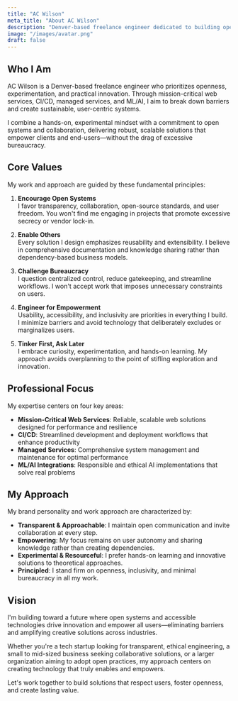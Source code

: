 ```yaml
---
title: "AC Wilson"
meta_title: "About AC Wilson"
description: "Denver-based freelance engineer dedicated to building open, inclusive, and mission-critical tech solutions that empower users and foster collaboration."
image: "/images/avatar.png"
draft: false
---
```


## Who I Am

AC Wilson is a Denver-based freelance engineer who prioritizes openness, experimentation, and practical innovation. Through mission-critical web services, CI/CD, managed services, and ML/AI, I aim to break down barriers and create sustainable, user-centric systems.

I combine a hands-on, experimental mindset with a commitment to open systems and collaboration, delivering robust, scalable solutions that empower clients and end-users—without the drag of excessive bureaucracy.

## Core Values

My work and approach are guided by these fundamental principles:

1. **Encourage Open Systems**  
   I favor transparency, collaboration, open-source standards, and user freedom. You won't find me engaging in projects that promote excessive secrecy or vendor lock-in.

2. **Enable Others**  
   Every solution I design emphasizes reusability and extensibility. I believe in comprehensive documentation and knowledge sharing rather than dependency-based business models.

3. **Challenge Bureaucracy**  
   I question centralized control, reduce gatekeeping, and streamline workflows. I won't accept work that imposes unnecessary constraints on users.

4. **Engineer for Empowerment**  
   Usability, accessibility, and inclusivity are priorities in everything I build. I minimize barriers and avoid technology that deliberately excludes or marginalizes users.

5. **Tinker First, Ask Later**  
   I embrace curiosity, experimentation, and hands-on learning. My approach avoids overplanning to the point of stifling exploration and innovation.

## Professional Focus

My expertise centers on four key areas:

- **Mission-Critical Web Services**: Reliable, scalable web solutions designed for performance and resilience
- **CI/CD**: Streamlined development and deployment workflows that enhance productivity
- **Managed Services**: Comprehensive system management and maintenance for optimal performance
- **ML/AI Integrations**: Responsible and ethical AI implementations that solve real problems

## My Approach

My brand personality and work approach are characterized by:

- **Transparent & Approachable**: I maintain open communication and invite collaboration at every step.
- **Empowering**: My focus remains on user autonomy and sharing knowledge rather than creating dependencies.
- **Experimental & Resourceful**: I prefer hands-on learning and innovative solutions to theoretical approaches.
- **Principled**: I stand firm on openness, inclusivity, and minimal bureaucracy in all my work.

## Vision

I'm building toward a future where open systems and accessible technologies drive innovation and empower all users—eliminating barriers and amplifying creative solutions across industries.

Whether you're a tech startup looking for transparent, ethical engineering, a small to mid-sized business seeking collaborative solutions, or a larger organization aiming to adopt open practices, my approach centers on creating technology that truly enables and empowers.

Let's work together to build solutions that respect users, foster openness, and create lasting value.
